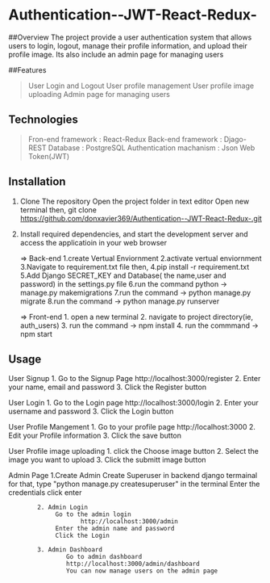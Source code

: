 # Authentication--JWT-React-Redux-

##Overview
    The project provide a user authentication system that allows users to login, logout, manage their profile information, and upload their profile image. Its also include an admin page for managing users

##Features
> User Login and Logout
> User profile management
> User profile image uploading
> Admin page for managing users

## Technologies

> Fron-end framework : React-Redux
> Back-end framework : Djago-REST
> Database : PostgreSQL
> Authentication machanism : Json Web Token(JWT)

## Installation

1. Clone The repository
   Open the project folder in text editor
   Open new terminal
   then,
   git clone https://github.com/donxavier369/Authentication--JWT-React-Redux-.git
   

   
2. Install required dependencies, and start the development server and access the applicatioin in your web browser
   
   => Back-end
	   1.create Vertual Enviornment
	   2.activate vertual enviornment
	   3.Navigate to requirement.txt file then,
	   4.pip install -r requirement.txt
	   5.Add Django SECRET_KEY and Database( the name,user and password) in the settings.py file
	   6.run the command python -> manage.py makemigrations
	   7.run the command -> python manage.py migrate
	   8.run the command -> python manage.py runserver

   => Front-end
           1. open a new terminal
	   2. navigate to project directory(ie, auth_users)
	   3. run the command -> npm install
	   4. run the commmand -> npm start

## Usage

   User Signup
			1. Go to the Signup Page
			http://localhost:3000/register
			2. Enter your name, email and password
			3. Click the Register button
 
   User Login
			1. Go to the Login page
			http://localhost:3000/login
			2. Enter your username and password
			3. Click the Login button

User Profile Mangement
			1. Go to your profile page
			http://localhost:3000
			2. Edit your Profile information
			3. Click the save button

User Profile image uploading
			1. click the Choose image button
			2. Select the image you want to upload
			3. Click the submitt image button

Admin Page
			1.Create Admin
				 Create Superuser in backend django termainal
						for that,
								type "python manage.py createsuperuser" in the terminal
								Enter the credentials
								click enter
	
			2. Admin Login
				 Go to the admin login
						http://localhost:3000/admin
				 Enter the admin name and password
				 Click the Login
     
			3. Admin Dashboard
					Go to admin dashboard
					http://localhost:3000/admin/dashboard
					You can now manage users on the admin page
   					

        

 
  
   			
   		
   
   
